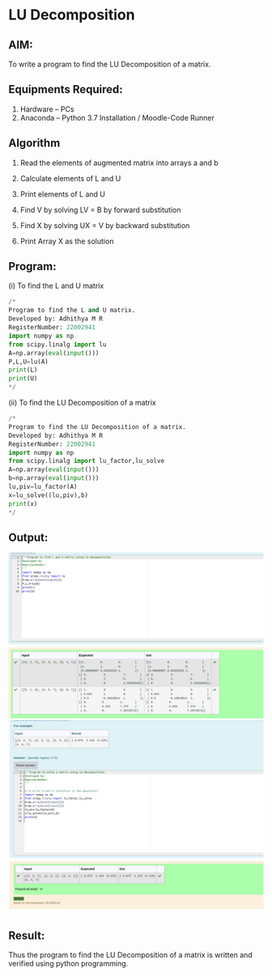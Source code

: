 # LU Decomposition 

## AIM:
To write a program to find the LU Decomposition of a matrix.

## Equipments Required:
1. Hardware – PCs
2. Anaconda – Python 3.7 Installation / Moodle-Code Runner

## Algorithm
1. Read the elements of augmented matrix into arrays a and b

2. Calculate elements of L and U

3. Print elements of L and U

4. Find V by solving LV = B by forward substitution

5. Find X by solving UX = V by backward substitution

6. Print Array X as the solution
## Program:

(i) To find the L and U matrix
```python
/*
Program to find the L and U matrix.
Developed by: Adhithya M R
RegisterNumber: 22002941
import numpy as np
from scipy.linalg import lu
A=np.array(eval(input()))
P,L,U=lu(A)
print(L)
print(U)
*/
```
(ii) To find the LU Decomposition of a matrix
```python
/*
Program to find the LU Decomposition of a matrix.
Developed by: Adhithya M R
RegisterNumber: 22002941
import numpy as np
from scipy.linalg import lu_factor,lu_solve
A=np.array(eval(input()))
b=np.array(eval(input()))
lu,piv=lu_factor(A)
x=lu_solve((lu,piv),b)
print(x)
*/
```

## Output:
![lu decomposition](/Screenshot%20from%202023-01-11%2016-00-28.png)
![lu decomposition](/Screenshot%20from%202023-01-11%2016-00-40.png)

## Result:
Thus the program to find the LU Decomposition of a matrix is written and verified using python programming.

